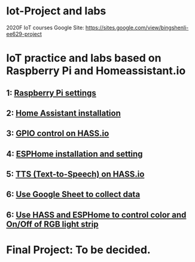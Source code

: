# Iot-Project and labs
2020F IoT courses
Google Site: https://sites.google.com/view/bingshenli-ee629-project
# IoT practice and labs based on Raspberry Pi and Homeassistant.io
## 1: [Raspberry Pi settings](https://github.com/Gry1995/Iot-Project/tree/master/Lesson01)
## 2: [Home Assistant installation](https://github.com/Gry1995/Iot-Project/tree/master/HASS.io%20installation)
## 3: [GPIO control on HASS.io](https://github.com/Gry1995/Iot-Project/blob/master/HASS.io%20controll%20GPIO%20of%20Pi/README.md)
## 4: [ESPHome installation and setting](https://github.com/Gry1995/Iot-Project/tree/master/ESPHome%20installation%20and%20setting)
## 5: [TTS (Text-to-Speech) on HASS.io](https://github.com/Gry1995/Iot-Project/tree/master/TTS%20on%20Homeassistant.io)
## 6: [Use Google Sheet to collect data](https://github.com/Gry1995/Iot-Project/blob/master/Use%20Google%20Sheet%20to%20collect%20data/README.md)
## 6: [Use HASS and ESPHome to control color and On/Off of RGB light strip]()

# Final Project: To be decided.


